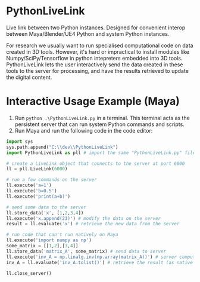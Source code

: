 # PythonLiveLink
Live link between two Python instances. Designed for convenient interop between Maya/Blender/UE4 Python and system Python instances.

For research we usually want to run specialised computational code on data created in 3D tools.
However, it's hard or impractical to install modules like Numpy/SciPy/Tensorflow in python intepreters embedded into 3D tools.	 
PythonLiveLink lets the user interactively send the data created in these tools to the server for processing, and have the results retrieved to update the digital content.

# Interactive Usage Example (Maya)
1. Run ```python .\PythonLiveLink.py``` in a terminal. This terminal acts as the persistent server that can run system Python commands and scripts.
2. Run Maya and run the following code in the code editor:

```python
import sys
sys.path.append("C:\\dev\\PythonLiveLink")
import PythonLiveLink as pll # import the same "PythonLiveLink.py" file which also has the client code

# create a LiveLink object that connects to the server at port 6000
ll = pll.LiveLink(6000)

# run a few commands on the server
ll.execute('a=1')
ll.execute('b=0.5')
ll.execute('print(a+b)')

# send some data to the server
ll.store_data('x', [1,2,3,4])
ll.execute('x.append(23)') # modify the data on the server
result = ll.evaluate('x') # retrieve the new data from the server

# run code that can't run natively on Maya
ll.execute('import numpy as np')
some_matrix = [[1,2],[3,4]]
ll.store_data('matrix_A', some_matrix) # send data to server
ll.execute('inv_A = np.linalg.inv(np.array(matrix_A))') # server computes matrix inverse
inv_A = ll.evaluate('inv_A.tolist()') # retrieve the result (as native python list)

ll.close_server()
```
